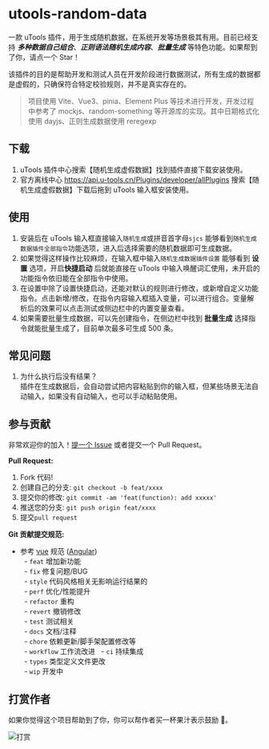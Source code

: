 # utools-random-data

一款 uTools 插件，用于生成随机数据，在系统开发等场景极其有用。目前已经支持 **_多种数据自己组合_**、**_正则语法随机生成内容_**、**_批量生成_** 等特色功能。如果帮到了你，请点一个 Star！

该插件的目的是帮助开发和测试人员在开发阶段进行数据测试，所有生成的数据都是虚假的，只确保符合特定校验规则，并不是真实存在的。

> 项目使用 Vite、Vue3、pinia、Element Plus 等技术进行开发，开发过程中参考了 mockjs、random-something 等开源库的实现。其中日期格式化使用 dayjs、正则生成数据使用 reregexp

## 下载

1. uTools 插件中心搜索【随机生成虚假数据】找到插件直接下载安装使用。
1. 官方离线中心 <https://api.u-tools.cn/Plugins/developer/allPlugins> 搜索【随机生成虚假数据】下载后拖到 uTools 输入框安装使用。

## 使用

1. 安装后在 uTools 输入框直接输入`随机生成`或拼音首字母`sjcs` 能够看到`随机生成数据插件全部指令`功能选项，进入后选择需要的随机数据即可生成数据。
2. 如果觉得这样操作比较麻烦，在输入框中输入`随机生成数据插件设置` 能够看到 **设置** 选项，开启**快捷启动** 后就能直接在 uTools 中输入唤醒词汇使用，未开启的功能指令依旧能在全部指令中使用。
3. 在设置中除了设置快捷启动，还能对默认的规则进行修改，或新增自定义功能指令。点击新增/修改，在指令内容输入框插入变量，可以进行组合。变量解析后的效果可以点击测试或侧边栏中的内置变量查看。
4. 如果需要批量生成数据，可以先创建指令，在侧边栏中找到 **批量生成** 选择指令就能批量生成了，目前单次最多可生成 500 条。

## 常见问题

1. 为什么执行后没有结果？  
   插件在生成数据后，会自动尝试把内容粘贴到你的输入框，但某些场景无法自动输入，如果没有自动输入，也可以手动粘贴使用。

## 参与贡献

非常欢迎你的加入！[提一个 Issue](https://github.com/iamxiyang/utools-random-data/issues/) 或者提交一个 Pull Request。

**Pull Request:**

1. Fork 代码!
2. 创建自己的分支: `git checkout -b feat/xxxx`
3. 提交你的修改: `git commit -am 'feat(function): add xxxxx'`
4. 推送您的分支: `git push origin feat/xxxx`
5. 提交`pull request`

**Git 贡献提交规范:**

- 参考 [vue](https://github.com/vuejs/vue/blob/dev/.github/COMMIT_CONVENTION.md) 规范 ([Angular](https://github.com/conventional-changelog/conventional-changelog/tree/master/packages/conventional-changelog-angular))  
  - `feat` 增加新功能  
  - `fix` 修复问题/BUG  
  - `style` 代码风格相关无影响运行结果的  
  - `perf` 优化/性能提升  
  - `refactor` 重构  
  - `revert` 撤销修改  
  - `test` 测试相关  
  - `docs` 文档/注释  
  - `chore` 依赖更新/脚手架配置修改等  
  - `workflow` 工作流改进
  - `ci` 持续集成  
  - `types` 类型定义文件更改  
  - `wip` 开发中  

## 打赏作者

如果你觉得这个项目帮助到了你，你可以帮作者买一杯果汁表示鼓励 🍹。

![打赏](https://test-1309419893.cos.ap-shanghai.myqcloud.com/%E6%89%93%E8%B5%8F.jpg)
